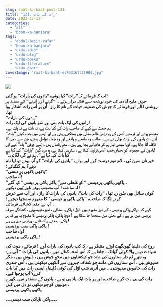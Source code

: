 ```yaml
---
slug: raat-ki-baat-post-131
title: "131. رات کی بات"
date: 2023-12-13
categories: 
  - "all"
  - "bonn-ka-banjara"
tags: 
  - "abdul-basit-zafar"
  - "bonn-ka-banjara"
  - "urdu-adab"
  - "urdu-blog"
  - "urdu-books"
  - "urdu-literature"
  - "urdu-post"
coverImage: "raat-ki-baat-e1703167331908.jpg"
---
```


![](images/raat-ki-baat-e1703167331908-300x188.jpg)

**اب کہ فرمائے کہ “رات” کیا ہوئی، “یادوں کی باؔرات” ہو گئی!  
جوشؔ ملیح آبادی کی خود نوِشت سے قصّہ دراز ہوئے .. “گرنے اور اترنے” کے معنیٰ پر روشنی ڈالے اور فرمائے کہ جوؔش کی ضمیمہ حیات کے نام کا راز ، اُن پر اُس رات آشکار ہوا تھا۔  
“یادوں کی بارات”  
راتوں کی ایک بات بنی اور سَو باتوں کی ایک رات!  
ہم جھٹ سے کہے کہ صاحب، رات کی کیا بات ہے، نہ ذات ہے نہ پات ہے۔  
متبسم ہوئے اور فرمائے آدمی کی روح اِس عالم سفلی میں بھٹکتی رہتی ہے اور ایسے میں جب کوئی “بات” آئے ، تو یادوں کی بارات چلی آتی ہے.. مطلب وہ سانحے و واقعے اور وہ جملہ عواملِ ہستی، جن سے آدمی کا قافلہ لُٹا جاتا ہے، گویا سبھی تیار ہو کر شادیانے بجا رہے ہیں ، محوِ رقصاں ہیں ۔ اِسے جوشؔ” یاد” کہے اور یادوں کے مجموعہ کو ،جہاں جدید آدمی ٹراومہ کہتا ہے ، سٹریس کہتا ہے، وہ مرد کُہن “بارات” کہہ گیا ہے!  
“کیا بات کہہ گیا ہے”، ہم نے گرہ لگائی۔  
خیر تاؔن سین کی ، لام میم درست کیے اور بولے، “یادوں کؔی بارات” کو آپ ہوتے تو کیا نام دیتے؟ ہم گنگنائے ؛  
“پاکھی پاکھی پر دیسی”  
آہ صاحب!  
“پاکھی پاکھی پر دیسی “ کو غلطی سے” پاکی پاکی پر دیسی” کہہ گئے ،  
آہ صاحب ! آپ متعجب ہوئے ،اور یُوں دیکھے !  
کوئی سائل بھی سُن رہا تھا ، “رات کی بات”، یادوں کی بارات کا راز ، اور آپ سے عرض کرنے لگا کہ صاحب، “پاکی پاکی پر دیسی “ کا مفہوم سمجھا دیجیے ؛  
آپ نے عقدہ کشائی فرمائی ،  
کہے کہ ، پاکی پاکی پردیسی ، کے تین مفہوم ہیں ، اوّل: پاکی ، صفائی ، تمیز،خوبصورتی ، کشادگی صرف پردیس میں ہی ہے ، کے معنی میں سمجھا جا سکتا ہے ! دوم: پاکی، پاکی پردیسی کا مفہوم یہ ہے کہ ہر پاکی، بمعنی، پاکستانی ، پردیس میں ہی ہے !  
پاکی پاکی سب پردیسی !  
واہ صاحب!  
پاکی پاکی پردیسی !**

**روح کی دلہنیا گھونگھٹ اوڑے منتظر ہے ، کہ کب یادوں کی بارات آوے ! فرمائے ، موت کی شہادت دینے والا کوئی گھاتک ، جانتا ہے کہ اُس لمحہ کمال میں ، یادوں کی بارات “ آتی ہے: وہ ننھے دُم دار ستاروں کی ماند جو کہکشاوں میں محوِ جوش ہیں ، باہوش ہیں ، مگر مدہوش ہیں ۔ اُس ستاروں کی مانند جو شفاف چہروں سے آنکھیں دیکھتی ہیں ، اُس چندری رات کی خاموش مدہوشی… میں اُتری شبِ اوّل کی کوئی دُلہنیا ، ایسی رات میں کیا بات کرے؟ آپ پوچھا کیے۔  
رات کی ہی بات کرے صاحب، اور ہر بات ایک یاد ہی تو ہے ، یادوں کے سمندر میں بکھرے موتیوں کو جو دیکھی تو دل میں کہی ،  
پاکھی پاکھی پردیسی**

**۔۔۔۔پاکی ناپاکی سب دیسی۔۔۔**
